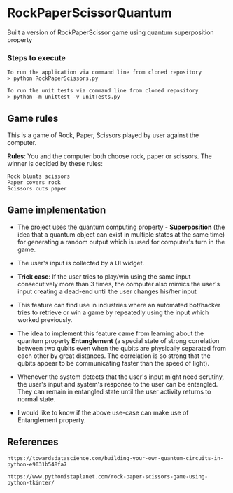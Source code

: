 # RockPaperScissorQuantum
Built a version of RockPaperScissor game using quantum superposition property

### Steps to execute
```
To run the application via command line from cloned repository
> python RockPaperScissors.py

To run the unit tests via command line from cloned repository
> python -m unittest -v unitTests.py
```

## Game rules
This is a game of Rock, Paper, Scissors played by user against the computer.

**Rules**: You and the computer both choose rock, paper or scissors. The winner is decided by these rules:
```
Rock blunts scissors
Paper covers rock
Scissors cuts paper
```

## Game implementation
- The project uses the quantum computing property - **Superposition** (the idea that a quantum object can exist in multiple states 
at the same time) for generating a random output which is used for computer's turn in the game.

- The user's input is collected by a UI widget.

- **Trick case**: 
  If the user tries to play/win using the same input consecutively more than 3 times, the computer also mimics the user's input 
  creating a dead-end until the user changes his/her input
 
 - This feature can find use in industries where an automated bot/hacker tries to retrieve or win a game by repeatedly using the input which worked previously. 
 
 - The idea to implement this feature came from learning about the quantum property **Entanglement** (a special state of strong correlation between two qubits even when the qubits are physically separated from each other by great distances. The correlation is so strong that the qubits appear to be communicating faster than the speed of light). 
 
- Whenever the system detects that the user's input might need scrutiny, the user's input and system's response to the user can be entangled. They can remain in entangled state until the user activity returns to normal state.

- I would like to know if the above use-case can make use of Entanglement property. 


## References
```
https://towardsdatascience.com/building-your-own-quantum-circuits-in-python-e9031b548fa7

https://www.pythonistaplanet.com/rock-paper-scissors-game-using-python-tkinter/
```

